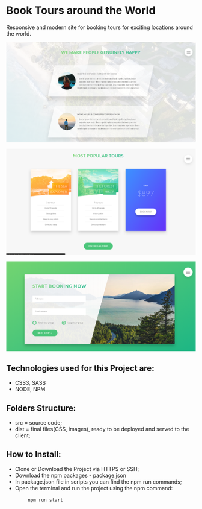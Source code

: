 # Book Tours around the World
Responsive and modern site for booking tours for exciting locations around the world. 
<p align="center">
  <img src="https://raw.githubusercontent.com/Portfolio-Projects/Exciting-Tours/master/img/about.png">
</p>
<p align="center">
  <img src="https://raw.githubusercontent.com/Portfolio-Projects/Exciting-Tours/master/img/cards.png">
</p>
<p align="center">
  <img src="https://raw.githubusercontent.com/Portfolio-Projects/Exciting-Tours/master/img/book.png">
</p>

## Technologies used for this Project are:
- CSS3, SASS
- NODE, NPM

## Folders Structure:
- src = source code;
- dist = final files(CSS, images), ready to be deployed and served to the client;

## How to Install: 
- Clone or Download the Project via HTTPS or SSH;
- Download the npm packages - package.json
- In package.json file in scripts you can find the npm run commands;
- Open the terminal and run the project using the npm command:
```
        npm run start
```
